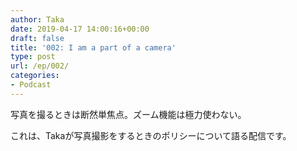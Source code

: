 ```yaml
---
author: Taka
date: 2019-04-17 14:00:16+00:00
draft: false
title: '002: I am a part of a camera'
type: post
url: /ep/002/
categories:
- Podcast
---
```





写真を撮るときは断然単焦点。ズーム機能は極力使わない。  

これは、Takaが写真撮影をするときのポリシーについて語る配信です。



